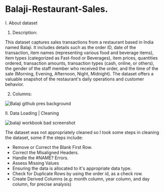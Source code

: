 # Balaji-Restaurant-Sales.
I. About dataset

1. Description:

This dataset captures sales transactions from a restaurant based in India named Balaji.
It includes details such as the order ID, date of the transaction, item names (representing various food and beverage items), item types (categorized as Fast-food or Beverages), item prices, quantities ordered, transaction amounts, transaction types (cash, online, or others), the gender of the staff member who received the order, and the time of the sale (Morning, Evening, Afternoon, Night, Midnight). The dataset offers a valuable snapshot of the restaurant's daily operations and customer behavior.

2. Columns: 

![Balaji github pres background](https://github.com/user-attachments/assets/6fa469eb-c560-446b-9f74-5fe1bde61917)

II. Data Loading | Cleaning


![balaji workbook bad screenshot](https://github.com/user-attachments/assets/e676c846-2888-40f6-8bbe-5d5c749ad6d2)

The dataset was not appropriately cleaned so I took some steps in cleaning the dataset, some if the steps include:
- Remove or Correct the Blank First Row.
- Correct the Misaligned Headers.
- Handle the #NAME? Errors.
- Assess Missing Values
- Ensuring the data is allocated to it's appropriate data type.
- Check for Duplicate Rows by using the order id, as a check row.
- Create Derived Columns (e.g: month column, year column, and day column, for precise analysis)
